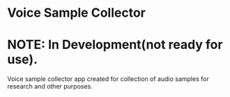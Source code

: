 # Voice Sample Collector
# NOTE: In Development(not ready for use).
Voice sample collector app created for collection of audio samples for research and other purposes.
